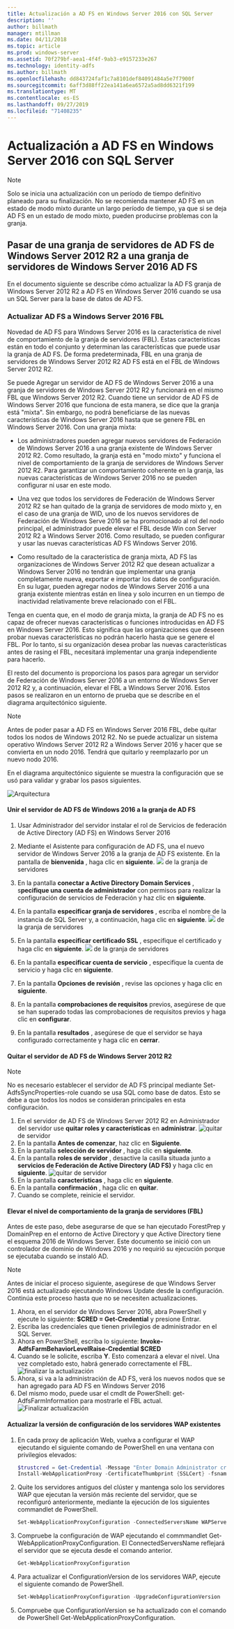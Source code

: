 ```yaml
---
title: Actualización a AD FS en Windows Server 2016 con SQL Server
description: ''
author: billmath
manager: mtillman
ms.date: 04/11/2018
ms.topic: article
ms.prod: windows-server
ms.assetid: 70f279bf-aea1-4f4f-9ab3-e9157233e267
ms.technology: identity-adfs
ms.author: billmath
ms.openlocfilehash: dd843724faf1c7a8101def84091484a5e7f7900f
ms.sourcegitcommit: 6aff3d88ff22ea141a6ea6572a5ad8dd6321f199
ms.translationtype: MT
ms.contentlocale: es-ES
ms.lasthandoff: 09/27/2019
ms.locfileid: "71408235"
---
```

# <a name="upgrading-to-ad-fs-in-windows-server-2016-with-sql-server"></a>Actualización a AD FS en Windows Server 2016 con SQL Server


> [!NOTE]  
> Solo se inicia una actualización con un período de tiempo definitivo planeado para su finalización. No se recomienda mantener AD FS en un estado de modo mixto durante un largo período de tiempo, ya que si se deja AD FS en un estado de modo mixto, pueden producirse problemas con la granja.


## <a name="moving-from-a-windows-server-2012-r2-ad-fs-farm-to-a-windows-server-2016-ad-fs-farm"></a>Pasar de una granja de servidores de AD FS de Windows Server 2012 R2 a una granja de servidores de Windows Server 2016 AD FS  
En el documento siguiente se describe cómo actualizar la AD FS granja de Windows Server 2012 R2 a AD FS en Windows Server 2016 cuando se usa un SQL Server para la base de datos de AD FS.  

### <a name="upgrading-ad-fs-to-windows-server-2016-fbl"></a>Actualizar AD FS a Windows Server 2016 FBL  
Novedad de AD FS para Windows Server 2016 es la característica de nivel de comportamiento de la granja de servidores (FBL).   Estas características están en todo el conjunto y determinan las características que puede usar la granja de AD FS.   De forma predeterminada, FBL en una granja de servidores de Windows Server 2012 R2 AD FS está en el FBL de Windows Server 2012 R2.  

Se puede Agregar un servidor de AD FS de Windows Server 2016 a una granja de servidores de Windows Server 2012 R2 y funcionará en el mismo FBL que Windows Server 2012 R2.  Cuando tiene un servidor de AD FS de Windows Server 2016 que funciona de esta manera, se dice que la granja está "mixta".  Sin embargo, no podrá beneficiarse de las nuevas características de Windows Server 2016 hasta que se genere FBL en Windows Server 2016.  Con una granja mixta:  

-   Los administradores pueden agregar nuevos servidores de Federación de Windows Server 2016 a una granja existente de Windows Server 2012 R2.  Como resultado, la granja está en "modo mixto" y funciona el nivel de comportamiento de la granja de servidores de Windows Server 2012 R2.  Para garantizar un comportamiento coherente en la granja, las nuevas características de Windows Server 2016 no se pueden configurar ni usar en este modo.  

-   Una vez que todos los servidores de Federación de Windows Server 2012 R2 se han quitado de la granja de servidores de modo mixto y, en el caso de una granja de WID, uno de los nuevos servidores de Federación de Windows Serve 2016 se ha promocionado al rol del nodo principal, el administrador puede elevar el FBL desde Win con Server 2012 R2 a Windows Server 2016.  Como resultado, se pueden configurar y usar las nuevas características AD FS Windows Server 2016.  

-   Como resultado de la característica de granja mixta, AD FS las organizaciones de Windows Server 2012 R2 que desean actualizar a Windows Server 2016 no tendrán que implementar una granja completamente nueva, exportar e importar los datos de configuración.  En su lugar, pueden agregar nodos de Windows Server 2016 a una granja existente mientras están en línea y solo incurren en un tiempo de inactividad relativamente breve relacionado con el FBL.  

Tenga en cuenta que, en el modo de granja mixta, la granja de AD FS no es capaz de ofrecer nuevas características o funciones introducidas en AD FS en Windows Server 2016.  Esto significa que las organizaciones que deseen probar nuevas características no podrán hacerlo hasta que se genere el FBL.  Por lo tanto, si su organización desea probar las nuevas características antes de rasing el FBL, necesitará implementar una granja independiente para hacerlo.  

El resto del documento is proporciona los pasos para agregar un servidor de Federación de Windows Server 2016 a un entorno de Windows Server 2012 R2 y, a continuación, elevar el FBL a Windows Server 2016.  Estos pasos se realizaron en un entorno de prueba que se describe en el diagrama arquitectónico siguiente.  

> [!NOTE]  
> Antes de poder pasar a AD FS en Windows Server 2016 FBL, debe quitar todos los nodos de Windows 2012 R2.  No se puede actualizar un sistema operativo Windows Server 2012 R2 a Windows Server 2016 y hacer que se convierta en un nodo 2016.  Tendrá que quitarlo y reemplazarlo por un nuevo nodo 2016.  

En el diagrama arquitectónico siguiente se muestra la configuración que se usó para validar y grabar los pasos siguientes.

![Arquitectura](media/Upgrading-to-AD-FS-in-Windows-Server-2016-SQL/arch.png)


#### <a name="join-the-windows-2016-ad-fs-server-to-the-ad-fs-farm"></a>Unir el servidor de AD FS de Windows 2016 a la granja de AD FS

1.  Usar Administrador del servidor instalar el rol de Servicios de federación de Active Directory (AD FS) en Windows Server 2016  

2.  Mediante el Asistente para configuración de AD FS, una el nuevo servidor de Windows Server 2016 a la granja de AD FS existente.  En la pantalla de **bienvenida** , haga clic en **siguiente**.
 ![](media/Upgrading-to-AD-FS-in-Windows-Server-2016-SQL/configure1.png) de la granja de servidores  
3.  En la pantalla **conectar a Active Directory Domain Services** , s**pecifique una cuenta de administrador** con permisos para realizar la configuración de servicios de Federación y haz clic en **siguiente**.
4.  En la pantalla **especificar granja de servidores** , escriba el nombre de la instancia de SQL Server y, a continuación, haga clic en **siguiente**.
![](media/Upgrading-to-AD-FS-in-Windows-Server-2016-SQL/configure3.png) de la granja de servidores
5.  En la pantalla **especificar certificado SSL** , especifique el certificado y haga clic en **siguiente**.
![](media/Upgrading-to-AD-FS-in-Windows-Server-2016-SQL/configure4.png) de la granja de servidores
6.  En la pantalla **especificar cuenta de servicio** , especifique la cuenta de servicio y haga clic en **siguiente**.
7.  En la pantalla **Opciones de revisión** , revise las opciones y haga clic en **siguiente**.
8.  En la pantalla **comprobaciones de requisitos** previos, asegúrese de que se han superado todas las comprobaciones de requisitos previos y haga clic en **configurar**.
9.  En la pantalla **resultados** , asegúrese de que el servidor se haya configurado correctamente y haga clic en **cerrar**.


#### <a name="remove-the-windows-server-2012-r2-ad-fs-server"></a>Quitar el servidor de AD FS de Windows Server 2012 R2

>[!NOTE]
>No es necesario establecer el servidor de AD FS principal mediante Set-AdfsSyncProperties-role cuando se usa SQL como base de datos.  Esto se debe a que todos los nodos se consideran principales en esta configuración.

1.  En el servidor de AD FS de Windows Server 2012 R2 en Administrador del servidor use **quitar roles y características** en **administrar**.
![quitar](media/Upgrading-to-AD-FS-in-Windows-Server-2016-SQL/remove1.png) de servidor
2.  En la pantalla **Antes de comenzar**, haz clic en **Siguiente**.
3.  En la pantalla **selección de servidor** , haga clic en **siguiente**.
4.  En la pantalla **roles de servidor** , desactive la casilla situada junto a **servicios de Federación de Active Directory (AD FS)** y haga clic en **siguiente**.
![quitar](media/Upgrading-to-AD-FS-in-Windows-Server-2016-SQL/remove2.png) de servidor
5.  En la pantalla **características** , haga clic en **siguiente**.
6.  En la pantalla **confirmación** , haga clic en **quitar**.
7.  Cuando se complete, reinicie el servidor.

#### <a name="raise-the-farm-behavior-level-fbl"></a>Elevar el nivel de comportamiento de la granja de servidores (FBL)
Antes de este paso, debe asegurarse de que se han ejecutado ForestPrep y DomainPrep en el entorno de Active Directory y que Active Directory tiene el esquema 2016 de Windows Server.  Este documento se inició con un controlador de dominio de Windows 2016 y no requirió su ejecución porque se ejecutaba cuando se instaló AD.

>[!NOTE]
>Antes de iniciar el proceso siguiente, asegúrese de que Windows Server 2016 está actualizado ejecutando Windows Update desde la configuración.  Continúa este proceso hasta que no se necesiten actualizaciones.

1. Ahora, en el servidor de Windows Server 2016, abra PowerShell y ejecute lo siguiente: **$CRED = Get-Credential** y presione Entrar.
2. Escriba las credenciales que tienen privilegios de administrador en el SQL Server.
3. Ahora en PowerShell, escriba lo siguiente: **Invoke-AdfsFarmBehaviorLevelRaise-Credential $CRED**
2. Cuando se le solicite, escriba **Y**.  Esto comenzará a elevar el nivel.  Una vez completado esto, habrá generado correctamente el FBL.  
![finalizar la actualización](media/Upgrading-to-AD-FS-in-Windows-Server-2016-SQL/finish1.png)
3. Ahora, si va a la administración de AD FS, verá los nuevos nodos que se han agregado para AD FS en Windows Server 2016  
4. Del mismo modo, puede usar el cmdlt de PowerShell: get-AdfsFarmInformation para mostrarle el FBL actual.  
![Finalizar actualización](media/Upgrading-to-AD-FS-in-Windows-Server-2016-SQL/finish2.png)

#### <a name="upgrade-the-configuration-version-of-existing-wap-servers"></a>Actualizar la versión de configuración de los servidores WAP existentes
1. En cada proxy de aplicación Web, vuelva a configurar el WAP ejecutando el siguiente comando de PowerShell en una ventana con privilegios elevados:  
    ```powershell
    $trustcred = Get-Credential -Message "Enter Domain Administrator credentials"
    Install-WebApplicationProxy -CertificateThumbprint {SSLCert} -fsname fsname -FederationServiceTrustCredential $trustcred  
    ```
2. Quite los servidores antiguos del clúster y mantenga solo los servidores WAP que ejecutan la versión más reciente del servidor, que se reconfiguró anteriormente, mediante la ejecución de los siguientes commandlet de PowerShell.
    ```powershell
    Set-WebApplicationProxyConfiguration -ConnectedServersName WAPServerName1, WAPServerName2
    ```
3. Compruebe la configuración de WAP ejecutando el commmandlet Get-WebApplicationProxyConfiguration. El ConnectedServersName reflejará el servidor que se ejecuta desde el comando anterior.
    ```powershell
    Get-WebApplicationProxyConfiguration
    ```
4. Para actualizar el ConfigurationVersion de los servidores WAP, ejecute el siguiente comando de PowerShell.
    ```powershell
    Set-WebApplicationProxyConfiguration -UpgradeConfigurationVersion
    ```
5. Compruebe que ConfigurationVersion se ha actualizado con el comando de PowerShell Get-WebApplicationProxyConfiguration.
